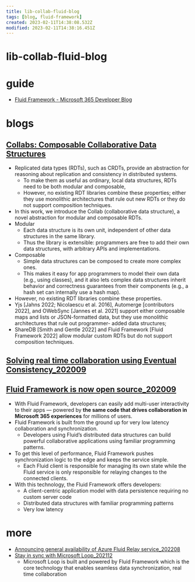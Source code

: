 ```yaml
---
title: lib-collab-fluid-blog
tags: [blog, fluid-framework]
created: 2023-02-11T14:38:08.532Z
modified: 2023-02-11T14:38:16.451Z
---
```


# lib-collab-fluid-blog

# guide

- [Fluid Framework - Microsoft 365 Developer Blog](https://devblogs.microsoft.com/microsoft365dev/category/fluid-framework/)
# blogs

## [Collabs: Composable Collaborative Data Structures](https://arxiv.org/abs/2212.02618)

- Replicated data types (RDTs), such as CRDTs, provide an abstraction for reasoning about replication and consistency in distributed systems. 
  - To make them as useful as ordinary, local data structures, RDTs need to be both modular and composable, 
  - However, no existing RDT libraries combine these properties; either they use monolithic architectures that rule out new RDTs or they do not support composition techniques.
- In this work, we introduce the Collab (collaborative data structure), a novel abstraction for modular and composable RDTs. 
- Modular
  - Each data structure is its own unit, independent of other data structures in the same library. 
  - Thus the library is extensible: programmers are free to add their own data structures, with arbitrary APIs and implementations. 
- Composable 
  - Simple data structures can be composed to create more complex ones. 
  - This makes it easy for app programmers to model their own data (e.g., using classes), and it also lets complex data structures inherit behavior and correctness guarantees from their components (e.g., a hash set can internally use a hash map).
- However, no existing RDT libraries combine these properties. 
- Yjs [Jahns 2022; Nicolaescu et al. 2016], Automerge [contributors 2022], and OWebSync [Jannes et al. 2021] support either composable maps and lists or JSON-formatted data, but they use monolithic architectures that rule out programmer- added data structures; 
- ShareDB [Smith and Gentle 2022] and Fluid Framework [Fluid Framework 2022] allow modular custom RDTs but do not support composition techniques.

## [Solving real time collaboration using Eventual Consistency_202009](https://matt.aimonetti.net/posts/2020-09-solving-real-time-collaboration-using-eventual-consistency/)

## [Fluid Framework is now open source_202009](https://devblogs.microsoft.com/microsoft365dev/fluid-framework-is-now-open-source/)

- With Fluid Framework, developers can easily add multi-user interactivity to their apps — powered by **the same code that drives collaboration in Microsoft 365 experiences** for millions of users. 
- Fluid Framework is built from the ground up for very low latency collaboration and synchronization. 
  - Developers using Fluid’s distributed data structures can build powerful collaborative applications using familiar programming patterns.
- To get this level of performance, Fluid Framework pushes synchronization logic to the edge and keeps the service simple. 
  - Each Fluid client is responsible for managing its own state while the Fluid service is only responsible for relaying changes to the connected clients.  
- With this technology, the Fluid Framework offers developers: 
  - A client-centric application model with data persistence requiring no custom server code 
  - Distributed data structures with familiar programming patterns 
  - Very low latency
# more
- [Announcing general availability of Azure Fluid Relay service_202208](https://devblogs.microsoft.com/microsoft365dev/announcing-general-availability-of-azure-fluid-relay-service/)
- [Stay in sync with Microsoft Loop_202112](https://devblogs.microsoft.com/microsoft365dev/stay-in-sync-with-microsoft-loop/)
  - Microsoft Loop is built and powered by Fluid Framework which is the core technology that enables seamless data synchronization, real time collaboration
